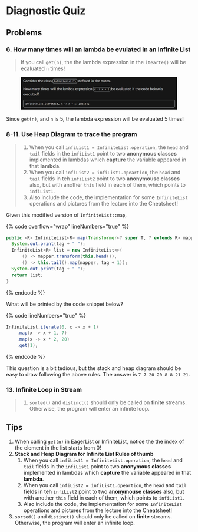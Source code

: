 # Diagnostic Quiz

## Problems

### 6. How many times will an lambda be evulated in an Infinite List

> If you call `get(n)`, the the lambda expression in the `itearte()` will be ecaluated `n` times!

<figure><img src="../../../.gitbook/assets/lec09-quiz-06.png" alt=""><figcaption></figcaption></figure>

Since `get(n)`, and `n` is 5, the lambda expression will be evaluated 5 times!

### 8-11. Use Heap Diagram to trace the program

> 1. When you call `infiList1 = InfiniteList.operation`, the `head`  and `tail` fields in the `infiList1` point to two **anonymous classes** implemented in lambdas which **capture** the variable appeared in that **lambda**.
> 2. When you call `infiList2 = infiList1.opeartion`, the `head` and `tail` fields in teh `infiList2` point to two **anonymouse classes** also, but with another `this` field in each of them, which points to `infiList1`.
> 3. Also include the code, the implementation for some `InfiniteList` operations and pictures from the lecture into the Cheatsheet!

Given this modified version of `InfiniteList::map`,

{% code overflow="wrap" lineNumbers="true" %}
```java
public <R> InfiniteList<R> map(Transformer<? super T, ? extends R> mapper, int tag) {
  System.out.print(tag + " ");
  InfiniteList<R> list = new InfiniteList<>(
      () -> mapper.transform(this.head()),
      () -> this.tail().map(mapper, tag + 1));
  System.out.print(tag + " ");
  return list;
}
```
{% endcode %}

What will be printed by the code snippet below?

{% code lineNumbers="true" %}
```java
InfiniteList.iterate(0, x -> x + 1)
    .map(x -> x + 1, 7)
    .map(x -> x * 2, 20)
    .get(1);
```
{% endcode %}

This question is a bit tedious, but the stack and heap diagram should be easy to draw following the above rules. The answer is `7 7 20 20 8 8 21 21`.

### 13. Infinite Loop in Stream

> 1. `sorted()` and `distinct()` should only be called on **finite** streams. Otherwise, the program will enter an infinite loop.

## Tips

1. When calling `get(n)` in EagerList or InfiniteList, notice the the index of the element in the list starts from 0!
2. **Stack and Heap Diagram for Infinite List Rules of thumb**
   1. When you call `infiList1 = InfiniteList.operation`, the `head`  and `tail` fields in the `infiList1` point to two **anonymous classes** implemented in lambdas which **capture** the variable appeared in that **lambda**.
   2. When you call `infiList2 = infiList1.opeartion`, the `head` and `tail` fields in teh `infiList2` point to two **anonymouse classes** also, but with another `this` field in each of them, which points to `infiList1`.
   3. Also include the code, the implementation for some `InfiniteList` operations and pictures from the lecture into the Cheatsheet!
3. `sorted()` and `distinct()` should only be called on **finite** streams. Otherwise, the program will enter an infinite loop.
